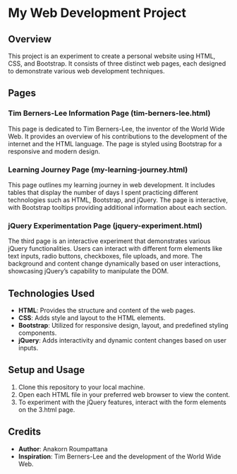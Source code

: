 # My Web Development Project

## Overview
This project is an experiment to create a personal website using HTML, CSS, and Bootstrap. It consists of three distinct web pages, each designed to demonstrate various web development techniques.

## Pages

### Tim Berners-Lee Information Page (tim-berners-lee.html)
This page is dedicated to Tim Berners-Lee, the inventor of the World Wide Web. It provides an overview of his contributions to the development of the internet and the HTML language. The page is styled using Bootstrap for a responsive and modern design.

### Learning Journey Page (my-learning-journey.html)
This page outlines my learning journey in web development. It includes tables that display the number of days I spent practicing different technologies such as HTML, Bootstrap, and jQuery. The page is interactive, with Bootstrap tooltips providing additional information about each section.

### jQuery Experimentation Page (jquery-experiment.html)
The third page is an interactive experiment that demonstrates various jQuery functionalities. Users can interact with different form elements like text inputs, radio buttons, checkboxes, file uploads, and more. The background and content change dynamically based on user interactions, showcasing jQuery’s capability to manipulate the DOM.

## Technologies Used
- **HTML**: Provides the structure and content of the web pages.
- **CSS**: Adds style and layout to the HTML elements.
- **Bootstrap**: Utilized for responsive design, layout, and predefined styling components.
- **jQuery**: Adds interactivity and dynamic content changes based on user inputs.

## Setup and Usage
1. Clone this repository to your local machine.
2. Open each HTML file in your preferred web browser to view the content.
3. To experiment with the jQuery features, interact with the form elements on the 3.html page.

## Credits
- **Author**: Anakorn Roumpattana
- **Inspiration**: Tim Berners-Lee and the development of the World Wide Web.

